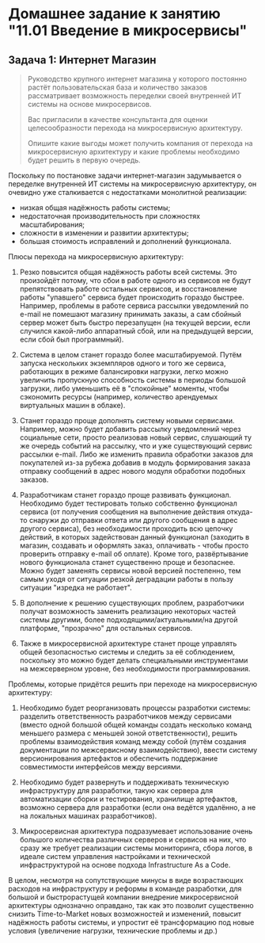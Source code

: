 # Домашнее задание к занятию "11.01 Введение в микросервисы"

## Задача 1: Интернет Магазин

> Руководство крупного интернет магазина у которого постоянно растёт пользовательская база и количество заказов рассматривает возможность переделки своей внутренней ИТ системы на основе микросервисов. 
> 
> Вас пригласили в качестве консультанта для оценки целесообразности перехода на микросервисную архитектуру. 
> 
> Опишите какие выгоды может получить компания от перехода на микросервисную архитектуру и какие проблемы необходимо будет решить в первую очередь.

Поскольку по постановке задачи интернет-магазин задумывается о переделке внутренней ИТ системы на микросервисную архитектуру, он очевидно уже сталкивается с недостатками монолитной реализации:

- низкая общая надёжность работы системы;
- недостаточная производительность при сложностях масштабирования;
- сложности в изменении и развитии архитектуры;
- большая стоимость исправлений и дополнений функционала.

Плюсы перехода на микросервисную архитектуру:

1. Резко повысится общая надёжность работы всей системы. Это произойдёт потому, что сбои в работе одного из сервисов не будут препятствовать работе остальных сервисов, и восстановление работы "упавшего" сервиса будет происходить гораздо быстрее. Например, проблемы в работе сервиса рассылки уведомлений по e-mail не помешают магазину принимать заказы, а сам сбойный сервер может быть быстро перезапущен (на текущей версии, если случился какой-либо аппаратный сбой, или на предыдущей версии, если сбой был программный).

2. Система в целом станет гораздо более масштабируемой. Путём запуска нескольких экземпляров одного и того же сервиса, работающих в режиме балансировки нагрузки, легко можно увеличить пропускную способность системы в периоды большой загрузки, либо уменьшить её в "спокойные" моменты, чтобы сэкономить ресурсы (например, количество арендуемых виртуальных машин в облаке).

3. Станет гораздо проще дополнять систему новыми сервисами. Например, можно будет добавить рассылку уведомлений через социальные сети, просто реализовав новый сервис, слушающий ту же очередь событий на рассылку, что и уже существующий сервис рассылки e-mail. Либо же изменить правила обработки заказов для покупателей из-за рубежа добавив в модуль формирования заказа отправку сообщений в адрес нового модуля обработки подобных заказов.

4. Разработчикам станет гораздо проще развивать функционал. Необходимо будет тестировать только собственно функционал сервиса (от получения сообщения на выполнение действия откуда-то снаружи до отправки ответа или другого сообщения в адрес другого сервиса), без необходимости проходить всю цепочку действий, в которых задействован данный функционал (заходить в магазин, создавать и оформлять заказ, оплачивать - чтобы просто проверить отправку e-mail об оплате). Кроме того, развёртывание нового функционала станет существенно проще и безопаснее. Можно будет заменять сервисы новой версией постепенно, тем самым уходя от ситуации резкой деградации работы в пользу ситуации "изредка не работает".

5. В дополнение к решению существующих проблем, разработчики получат возможность заменить реализацию некоторых частей системы другими, более подходящими/актуальными/на другой платформе, "прозрачно" для остальных сервисов.

6. Также в микросервисной архитектуре станет проще управлять общей безопасностью системы и следить за её соблюдением, поскольку это можно будет делать специальными инструментами на межсерверном уровне, без необходимости программирования.

Проблемы, которые придётся решить при переходе на микросервисную архитектуру:

1. Необходимо будет реорганизовать процессы разработки системы: разделить ответственность разработчиков между сервисами (вместо одной большой общей команды создать несколько команд меньшего размера с меньшей зоной ответственности), решить проблемы взаимодействия команд между собой (путём создания документации по межсервисному взаимодействию), ввести систему версионирования артефактов и обеспечить поддержание совместимости интерфейсов между версиями.

2. Необходимо будет развернуть и поддерживать техническую инфраструктуру для разработки, такую как сервера для автоматизации сборки и тестирования, хранилище артефактов, возможно сервера для разработки (если она ведётся удалённо, а не на локальных машинах разработчиков).

3. Микросервисная архитектура подразумевает использование очень большого количества различных серверов и сервисов на них, что сразу же требует реализации системы мониторинга, сбора логов, в идеале систем управления настройками и технической инфраструктурой на основе подхода Infrastructure As a Code.


В целом, несмотря на сопутствующие минусы в виде возрастающих расходов на инфраструктуру и реформы в команде разработки, для большой и быстрорастущей компании внедрение микросервисной архитектуры однозначно оправдано, так как это позволит существенно снизить Time-to-Market новых возможностей и изменений, повысит надёжность работы системы, и упростит её трансформацию под новые условия (увеличение нагрузки, технические проблемы и др.) 